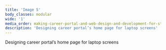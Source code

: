 ```yaml
---
title: 'Image 5'
body_classes: modular
wide: '1'
media_order: making-career-portal-and-web-design-and-development-for-studio-in-ex-zrt-case-study-part-1-5.jpg
description: 'Designing career portal’s home page for laptop screens'
---
```


Designing career portal’s home page for laptop screens